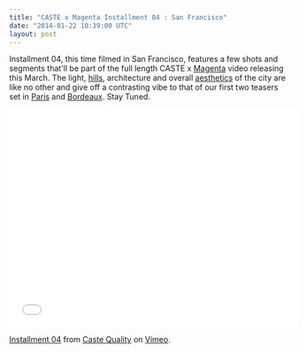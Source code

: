 ```yaml
---
title: "CASTE x Magenta Installment 04 : San Francisco"
date: "2014-01-22 10:39:00 UTC"
layout: post
---
```


<p>Installment 04, this time filmed in San Francisco, features a few shots and segments&nbsp;that&#39;ll be part of&nbsp;the full length CASTE x <a href="http://www.magentaskateboards.com">Magenta</a> video releasing this March.&nbsp;The light, <a href="http://www.youtube.com/watch?v=M5l_qwnxOjc">hills</a>,&nbsp;architecture and overall <a href="http://www.youtube.com/watch?v=LxOs8h04iNo">aesthetics</a> of the city are like no other and give off a contrasting vibe to that of our first two teasers set in <a href="https://vimeo.com/81305762">Paris</a> and <a href="https://vimeo.com/83601495">Bordeaux</a>. Stay Tuned.&nbsp;</p>

<p><iframe allowfullscreen="" frameborder="0" height="393" mozallowfullscreen="" src="//player.vimeo.com/video/84338572" webkitallowfullscreen="" width="524"></iframe></p>

<p><a href="http://vimeo.com/84338572">Installment 04</a> from <a href="http://vimeo.com/user16108071">Caste Quality</a> on <a href="https://vimeo.com">Vimeo</a>.</p>

